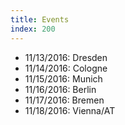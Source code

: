 ```yaml
---
title: Events
index: 200
---
```


<ul class="no-bullet">
	<li>
		11/13/2016: Dresden
	</li>
	<li>
		11/14/2016: Cologne
	</li>
	<li>
		11/15/2016: Munich
	</li>
	<li>
		11/16/2016: Berlin
	</li>
	<li>
		11/17/2016: Bremen
	</li>
	<li>
		11/18/2016: Vienna/AT
	</li>
</ul>